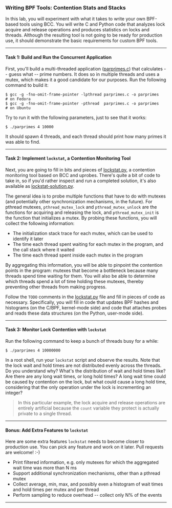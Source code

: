 ### Writing BPF Tools: Contention Stats and Stacks

In this lab, you will experiment with what it takes to write your own BPF-based tools using BCC. You will write C and Python code that analyzes lock acquire and release operations and produces statistics on locks and threads. Although the resulting tool is not going to be ready for production use, it should demonstrate the basic requirements for custom BPF tools.

- - -

#### Task 1: Build and Run the Concurrent Application

First, you'll build a multi-threaded application ([parprimes.c](parprimes.c)) that calculates -- guess what -- prime numbers. It does so in multiple threads and uses a mutex, which makes it a good candidate for our purposes. Run the following command to build it:

```
$ gcc -g -fno-omit-frame-pointer -lpthread parprimes.c -o parprimes     # on Fedora
$ gcc -g -fno-omit-frame-pointer -pthread  parprimes.c -o parprimes     # on Ubuntu
```

Try to run it with the following parameters, just to see that it works:

```
$ ./parprimes 4 10000
```

It should spawn 4 threads, and each thread should print how many primes it was able to find.

- - -

#### Task 2: Implement `lockstat`, a Contention Monitoring Tool

Next, you are going to fill in bits and pieces of [lockstat.py](lockstat.py), a contention monitoring tool based on BCC and uprobes. There's quite a bit of code to take in, so if you'd rather inspect and run a completed solution, it's also available as [lockstat-solution.py](lockstat-solution.py).

The general idea is to probe multiple functions that have to do with mutexes (and potentially other synchronization mechanisms, in the future). For pthread mutexes, `pthread_mutex_lock` and `pthread_mutex_unlock` are the functions for acquiring and releasing the lock, and `pthread_mutex_init` is the function that initializes a mutex. By probing these functions, you will collect the following information:

* The initialization stack trace for each mutex, which can be used to identify it later
* The time each thread spent waiting for each mutex in the program, and the call stack where it waited
* The time each thread spent inside each mutex in the program

By aggregating this information, you will be able to pinpoint the contention points in the program: mutexes that become a bottleneck because many threads spend time waiting for them. You will also be able to determine which threads spend a lot of time holding these mutexes, thereby preventing other threads from making progress.

Follow the `TODO` comments in the [lockstat.py](lockstat.py) file and fill in pieces of code as necessary. Specifically, you will fill in code that updates BPF hashes and histograms (on the C/BPF, kernel-mode side) and code that attaches probes and reads these data structures (on the Python, user-mode side).

- - -

#### Task 3: Monitor Lock Contention with `lockstat`

Run the following command to keep a bunch of threads busy for a while:

```
$ ./parprimes 4 10000000
```

In a root shell, run your `lockstat` script and observe the results. Note that the lock wait and hold times are not distributed evenly across the threads. Do you understand why? What's the distribution of wait and hold times like? Are there are any long wait times, or long hold times? A long wait time could be caused by contention on the lock, but what could cause a long hold time, considering that the only operation under the lock is incrementing an integer?

> In this particular example, the lock acquire and release operations are entirely artificial because the `count` variable they protect is actually private to a single thread.

- - -

#### Bonus: Add Extra Features to `lockstat`

Here are some extra features `lockstat` needs to become closer to production use. You can pick any feature and work on it later. Pull requests are welcome! :-)

* Print filtered information, e.g. only mutexes for which the aggregated wait time was more than N ms
* Support additional synchronization mechanisms, other than a pthread mutex
* Collect average, min, max, and possibly even a histogram of wait times and hold times per mutex and per thread
* Perform sampling to reduce overhead -- collect only N% of the events

- - -

